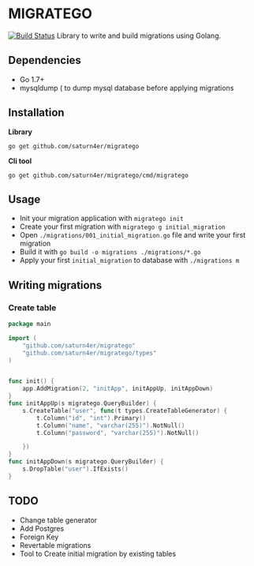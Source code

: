 # MIGRATEGO
[![Build Status](https://travis-ci.org/saturn4er/migratego.svg?branch=master)](https://travis-ci.org/saturn4er/migratego)
Library to write and build migrations using Golang.

## Dependencies
- Go 1.7+
- mysqldump ( to dump mysql database before applying migrations

## Installation

**Library**

    go get github.com/saturn4er/migratego

**Cli tool**

    go get github.com/saturn4er/migratego/cmd/migratego

## Usage

* Init your migration application with `migratego init`
* Create your first migration with `migratego g initial_migration`
* Open `./migrations/001_initial_migration.go` file and write your first migration
* Build it with `go build -o migrations ./migrations/*.go`
* Apply your first `initial_migration` to database with `./migrations m`


## Writing migrations

### Create table
```go
package main

import (
	"github.com/saturn4er/migratego"
	"github.com/saturn4er/migratego/types"
)


func init() {
	app.AddMigration(2, "initApp", initAppUp, initAppDown)
}
func initAppUp(s migratego.QueryBuilder) {
	s.CreateTable("user", func(t types.CreateTableGenerator) {
		t.Column("id", "int").Primary()
		t.Column("name", "varchar(255)").NotNull()
		t.Column("password", "varchar(255)").NotNull()

	})
}
func initAppDown(s migratego.QueryBuilder) {
	s.DropTable("user").IfExists()
}
```

## TODO

- Change table generator
- Add Postgres
- Foreign Key
- Revertable migrations
- Tool to Create initial migration by existing tables